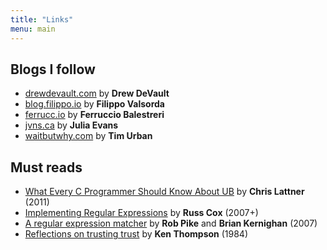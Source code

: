 ```yaml
---
title: "Links"
menu: main
---
```


## Blogs I follow

- [drewdevault.com](https://drewdevault.com/) by **Drew DeVault**
- [blog.filippo.io](https://blog.filippo.io/) by **Filippo Valsorda**
- [ferrucc.io](https://ferrucc.io/) by **Ferruccio Balestreri**
- [jvns.ca](https://jvns.ca/) by **Julia Evans**
- [waitbutwhy.com](http://waitbutwhy.com/) by **Tim Urban**

## Must reads

- [What Every C Programmer Should Know About UB](http://blog.llvm.org/2011/05/what-every-c-programmer-should-know.html) by **Chris Lattner** (2011)
- [Implementing Regular Expressions](https://swtch.com/~rsc/regexp/) by **Russ Cox** (2007+)
- [A regular expression matcher](http://www.cs.princeton.edu/courses/archive/spr09/cos333/beautiful.html) by **Rob Pike** and **Brian Kernighan** (2007)
- [Reflections on trusting trust](https://www.ece.cmu.edu/~ganger/712.fall02/papers/p761-thompson.pdf) by **Ken Thompson** (1984)
